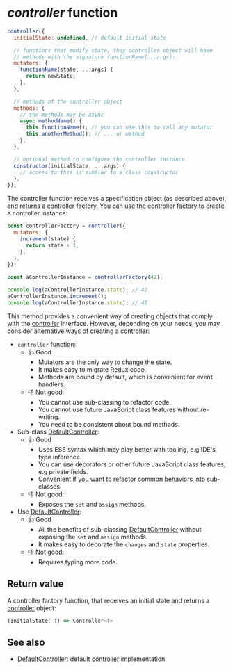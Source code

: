 # _controller_ function

```js
controller({
  initialState: undefined, // default initial state

  // functions that modify state, they controller object will have
  // methods with the signature functionName(...args):
  mutators: {
    functionName(state, ...args) {
      return newState;
    },
  },

  // methods of the controller object
  methods: {
    // the methods may be async
    async methodName() {
      this.functionName(); // you can use this to call any mutator
      this.anotherMethod(); // ... or method
    },
  },

  // optional method to configure the controller instance
  constructor(initialState, ...args) {
    // access to this is similar to a class constructor
  },
});
```

The controller function receives a specification object (as described above),
and returns a controller factory. You can use the controller factory to create a
controller instance:

```js
const controllerFactory = controller({
  mutators: {
    increment(state) {
      return state + 1;
    },
  },
});

const aControllerInstance = controllerFactory(42);

console.log(aControllerInstance.state); // 42
aControllerInstance.increment();
console.log(aControllerInstance.state); // 43
```

This method provides a convenient way of creating objects that comply with the
[controller] interface. However, depending on your needs, you may consider
alternative ways of creating a controller:

- `controller` function:
  - 👍 Good
    - Mutators are the only way to change the state.
    - It makes easy to migrate Redux code.
    - Methods are bound by default, which is convenient for event handlers.
  - 👎 Not good:
    - You cannot use sub-classing to refactor code.
    - You cannot use future JavaScript class features without re-writing.
    - You need to be consistent about bound methods.
- Sub-class [DefaultController]:
  - 👍 Good
    - Uses ES6 syntax which may play better with tooling, e.g IDE's type
      inference.
    - You can use decorators or other future JavaScript class features, e.g
      private fields.
    - Convenient if you want to refactor common behaviors into sub-classes.
  - 👎 Not good:
    - Exposes the `set` and `assign` methods.
- Use [DefaultController]:
  - 👍 Good
    - All the benefits of sub-classing [DefaultController] without exposing the
      `set` and `assign` methods.
    - It makes easy to decorate the `changes` and `state` properties.
  - 👎 Not good:
    - Requires typing more code.

## Return value

A controller factory function, that receives an initial state and returns a
[controller] object:

```typescript
(initialState: T) => Controller<T>
```

## See also

- [DefaultController]: default [controller] implementation.

[controller]: ../interface/Controller.md
[defaultcontroller]: ../classes/DefaultController.md
